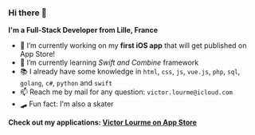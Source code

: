 ### Hi there 👋


**I'm a Full-Stack Developer from Lille, France**

- 🔧 I’m currently working on my **first iOS app** that will get published on App Store!
- 🌱 I’m currently learning *Swift and Combine* framework
- 📚 I already have some knowledge in `html`, `css`, `js`, `vue.js`, `php`, `sql`, `golang`, `c#`, `python` and `swift`
- 📫 Reach me by mail for any question: `victor.lourme@icloud.com`
- 🛹 Fun fact: I'm also a skater

**Check out my applications: [Victor Lourme on App Store](https://apps.apple.com/us/developer/victor-lourme/id1525127842)**
